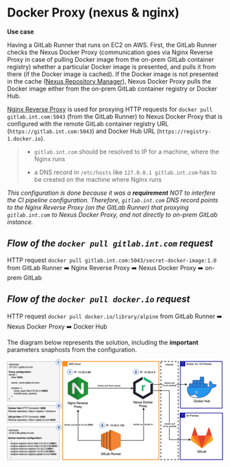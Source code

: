 # Docker Proxy (nexus & nginx)

**Use case**

Having a GitLab Runner that runs on EC2 on AWS. First, the GitLab Runner checks the Nexus Docker Proxy (communication goes via Nginx Reverse Proxy in case of pulling Docker image from the on-prem GitLab container registry) whether a particular Docker image is presented, and pulls it from there (if the Docker image is cached). If the Docker image is not presented in the cache ([Nexus Repository Manager](https://help.sonatype.com/repomanager3/nexus-repository-administration/formats/docker-registry/proxy-repository-for-docker)), Nexus Docker Proxy pulls the Docker image either from the on-prem GitLab container registry or Docker Hub.

[Nginx Reverse Proxy](https://docs.nginx.com/nginx/admin-guide/web-server/reverse-proxy/) is used for proxying HTTP requests for `docker pull gitlab.int.com:5043` (from the GitLab Runner) to Nexus Docker Proxy that is configured with the remote GitLab container registry URL (`https://gitlab.int.com:5043`) and Docker Hub URL (`https://registry-1.docker.io`).

> - `gitlab.int.com` should be resolved to IP for a machine, where the Nginx runs
>
> - a DNS record in `/etc/hosts` like `127.0.0.1 gitlab.int.com` has to be created on the machine where  Nginx runs

_This configuration is done because it was a **requirement** NOT to interfere the CI pipeline configuration. Therefore, `gitlab.int.com` DNS record points to the Nginx Reverse Proxy (on the GitLab Runner) that proxying `gitlab.int.com` to Nexus Docker Proxy, and not directly to on-prem GitLab instance._


## _Flow of the `docker pull gitlab.int.com` request_

HTTP request `docker pull gitlab.int.com:5043/secret-docker-image:1.0` from GitLab Runner ➡️ Nginx Reverse Proxy ➡️ Nexus Docker Proxy ➡️ on-prem GitLab

## _Flow of the `docker pull docker.io` request_

HTTP request `docker pull docker.io/library/alpine` from GitLab Runner ➡️ Nexus Docker Proxy ➡️ Docker Hub

The diagram below represents the solution, including the **important** parameters snaphosts from the configuration.

![nexus-nginx-proxy](/devops/docker/diagrams/nexus-and-nginx.png)

